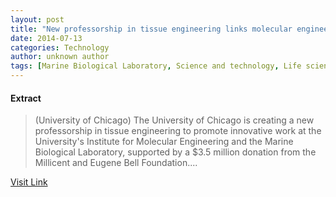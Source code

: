 ```yaml
---
layout: post
title: "New professorship in tissue engineering links molecular engineering, marine biology"
date: 2014-07-13
categories: Technology
author: unknown author
tags: [Marine Biological Laboratory, Science and technology, Life sciences, Biology, Science]
---
```





#### Extract
>(University of Chicago) The University of Chicago is creating a new professorship in tissue engineering to promote innovative work at the University's Institute for Molecular Engineering and the Marine Biological Laboratory, supported by a $3.5 million donation from the Millicent and Eugene Bell Foundation....



[Visit Link](http://www.eurekalert.org/pub_releases/2014-07/uoc-npi071114.php)


